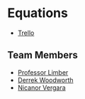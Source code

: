 # Equations

* [Trello](https://trello.com/b/NrDTWWid/equations)

## Team Members
* [Professor Limber](https://github.com/mlimber)
* [Derrek Woodworth](https://github.com/DerrekWoodworth)
* [Nicanor Vergara](https://gitbub.com/npvergara)
